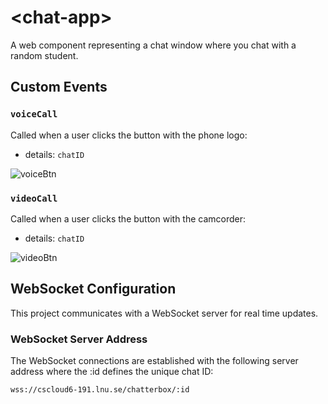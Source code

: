 # &lt;chat-app&gt;

A web component representing a chat window where you chat with a random student.

## Custom Events

### `voiceCall`

Called when a user clicks the button with the phone logo:

- details: `chatID`

![voiceBtn]('./img/voiceBtn.png')

### `videoCall`

Called when a user clicks the button with the camcorder:

- details: `chatID`

![videoBtn]('./img/videoBtn.png')


## WebSocket Configuration

This project communicates with a WebSocket server for real time updates.

### WebSocket Server Address

The WebSocket connections are established with the following server address where the :id defines the unique chat ID:

`wss://cscloud6-191.lnu.se/chatterbox/:id`
